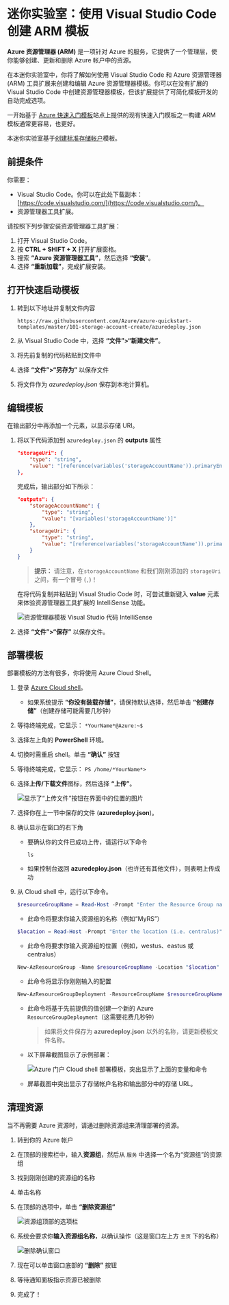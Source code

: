 ﻿# 迷你实验室：使用 Visual Studio Code 创建 ARM 模板

**Azure 资源管理器 (ARM)** 是一项针对 Azure 的服务，它提供了一个管理层，使你能够创建、更新和删除 Azure 帐户中的资源。

在本迷你实验室中，你将了解如何使用 Visual Studio Code 和 Azure 资源管理器 (ARM) 工具扩展来创建和编辑 Azure 资源管理器模板。你可以在没有扩展的 Visual Studio Code 中创建资源管理器模板，但该扩展提供了可简化模板开发的自动完成选项。

一开始基于 [Azure 快速入门模板](https://azure.microsoft.com/resources/templates/)站点上提供的现有快速入门模板之一构建 ARM 模板通常更容易，也更好。

本迷你实验室基于[创建标准存储帐户](https://azure.microsoft.com/resources/templates/101-storage-account-create/)模板。

## 前提条件

你需要：

* Visual Studio Code。你可以在此处下载副本：[https://code.visualstudio.com/](https://code.visualstudio.com/)。
* 资源管理器工具扩展。

请按照下列步骤安装资源管理器工具扩展：

1. 打开 Visual Studio Code。
1. 按 **CTRL + SHIFT + X** 打开扩展窗格。
1. 搜索 **“Azure 资源管理器工具”**，然后选择 **“安装”**。
1. 选择 **“重新加载”**，完成扩展安装。

## 打开快速启动模板

1. 转到以下地址并复制文件内容

    ```
    https://raw.githubusercontent.com/Azure/azure-quickstart-templates/master/101-storage-account-create/azuredeploy.json
    ```


1. 从 Visual Studio Code 中，选择 **“文件”>“新建文件”**。

1. 将先前复制的代码粘贴到文件中

1. 选择 **“文件”>“另存为”** 以保存文件 

1. 将文件作为 *azuredeploy.json* 保存到本地计算机。


## 编辑模板

在输出部分中再添加一个元素，以显示存储 URI。

1. 将以下代码添加到 `azuredeploy.json` 的 **outputs** 属性

    ```json
    "storageUri": {
        "type": "string",
        "value": "[reference(variables('storageAccountName')).primaryEndpoints.blob]"
    },
    ```

    完成后，输出部分如下所示：

    ```json
    "outputs": {
        "storageAccountName": {
            "type": "string",
            "value": "[variables('storageAccountName')]"
        },
        "storageUri": {
            "type": "string",
            "value": "[reference(variables('storageAccountName')).primaryEndpoints.blob]"
        }
    }
    ```
    > **提示：** 请注意，在`storageAccountName` 和我们刚刚添加的 `storageUri` 之间，有一个冒号 (`,`)！

    在将代码复制并粘贴到 Visual Studio Code 时，可尝试重新键入 **value** 元素来体验资源管理器工具扩展的 IntelliSense 功能。

    ![资源管理器模板 Visual Studio 代码 IntelliSense](../../Linked_Image_Files/resource-manager-templates-visual-studio-code-intellisense.png)

1. 选择 **“文件”>“保存”** 以保存文件。


## 部署模板

部署模板的方法有很多，你将使用 Azure Cloud Shell。 

1. 登录 [Azure Cloud shell](https://shell.azure.com/)。

     * 如果系统提示 **“你没有装载存储”**，请保持默认选择，然后单击 **“创建存储”**（创建存储可能需要几秒钟）

1. 等待终端完成，它显示：
    `*YourName*@Azure:~$`

1. 选择左上角的 **PowerShell** 环境。 

1. 切换时需重启 shell。单击 **“确认”** 按钮

1. 等待终端完成，它显示：
    `PS /home/*YourName*>`

1. 选择**上传/下载文件**图标，然后选择 **“上传”**。

    ![显示了“上传文件”按钮在界面中的位置的图片](../../Linked_Image_Files/azure-portal-cloud-shell-upload-file-powershell.png)

1. 选择你在上一节中保存的文件 (**azuredeploy.json**)。 

1. 确认显示在窗口的右下角
    * 要确认你的文件已成功上传，请运行以下命令
    
        `ls`
    * 如果控制台返回 **azuredeploy.json**（也许还有其他文件），则表明上传成功

    
1. 从 Cloud shell 中，运行以下命令。 

    ```powershell
    $resourceGroupName = Read-Host -Prompt "Enter the Resource Group name"
    ```
    * 此命令将要求你输入资源组的名称（例如“MyRS”）

    ```powershell
    $location = Read-Host -Prompt "Enter the location (i.e. centralus)"
    ```
    * 此命令将要求你输入资源组的位置（例如，westus、eastus 或 centralus）

    ```powershell
    New-AzResourceGroup -Name $resourceGroupName -Location "$location"
    ```
    * 此命令将显示你刚刚输入的配置

    ```powershell
    New-AzResourceGroupDeployment -ResourceGroupName $resourceGroupName -TemplateFile "$HOME/azuredeploy.json"
    ```
    * 此命令将基于先前提供的值创建一个新的 Azure `ResourceGroupDeployment`（这需要花费几秒钟）

        > 如果将文件保存为 **azuredeploy.json** 以外的名称，请更新模板文件名称。

    * 以下屏幕截图显示了示例部署：

        ![Azure 门户 Cloud shell 部署模板，突出显示了上面的变量和命令](../../Linked_Image_Files/azure-portal-cloud-shell-deploy-template-powershell.png)

    * 屏幕截图中突出显示了存储帐户名称和输出部分中的存储 URL。 

## 清理资源

当不再需要 Azure 资源时，请通过删除资源组来清理部署的资源。
1. 转到你的 Azure 帐户
1. 在顶部的搜索栏中，输入**资源组**，然后从 `服务` 中选择一个名为“资源组”的资源组
1. 找到刚刚创建的资源组的名称
1. 单击名称
1. 在顶部的选项中，单击 **“删除资源组”**

    ![资源组顶部的选项栏](../../Linked_Image_Files/delete-resource-group-option.png)

1. 系统会要求你**输入资源组名称**，以确认操作（这是窗口左上方 `主页` 下的名称）

    ![删除确认窗口](../../Linked_Image_Files/delete-confirmation.png)

1. 现在可以单击窗口底部的 **“删除”** 按钮

1. 等待通知面板指示资源已被删除

1. 完成了！

